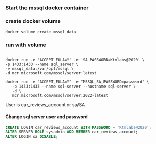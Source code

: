 

### Start the mssql docker container



### create docker volume
```bash
docker volume create mssql_data

```

### run with volume
```

docker run -e 'ACCEPT_EULA=Y' -e 'SA_PASSWORD=Ktmlabs@2020' \
-p 1433:1433 --name sql_server \
-v mssql_data:/var/opt/mssql \
-d mcr.microsoft.com/mssql/server:latest
```

```
docker run -e "ACCEPT_EULA=Y" -e "MSSQL_SA_PASSWORD=password" \
   -p 1433:1433 --name sql-server --hostname sql-server \
   -d \
   mcr.microsoft.com/mssql/server:2022-latest
```
   User is car_reviews_account or sa/SA



#### Change sql server user and password
```sql
CREATE LOGIN car_reviews_account WITH PASSWORD = 'Ktmlabs@2020';
ALTER SERVER ROLE sysadmin ADD MEMBER car_reviews_account;
ALTER LOGIN sa DISABLE;
```

